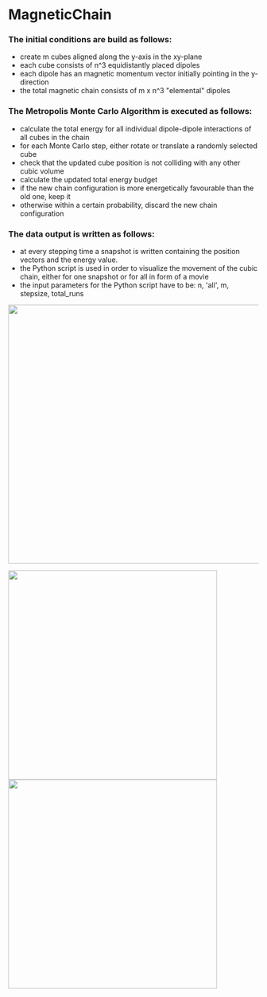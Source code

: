 # MagneticChain

### The initial conditions are build as follows:
- create m cubes aligned along the y-axis in the xy-plane
- each cube consists of n^3 equidistantly placed dipoles
- each dipole has an magnetic momentum vector initially pointing in the y-direction
- the total magnetic chain consists of m x n^3 "elemental" dipoles

### The Metropolis Monte Carlo Algorithm is executed as follows:
- calculate the total energy for all individual dipole-dipole interactions of all cubes in the chain
- for each Monte Carlo step, either rotate or translate a randomly selected cube
- check that the updated cube position is not colliding with any other cubic volume
- calculate the updated total energy budget
- if the new chain configuration is more energetically favourable than the old one, keep it
- otherwise within a certain probability, discard the new chain configuration

### The data output is written as follows:
- at every stepping time a snapshot is written containing the position vectors and the energy value.
- the Python script is used in order to visualize the movement of the cubic chain, either for one snapshot or for all in form of a movie
- the input parameters for the Python script have to be: n, 'all', m, stepsize, total_runs

<img src="https://user-images.githubusercontent.com/49908052/142904977-32e01a40-3841-4e8f-90a9-77800fc34035.png" width="520"/>
<p float="left">
<img src="https://user-images.githubusercontent.com/49908052/142904689-10754cb5-8eb9-4bd6-b849-d916ab174d85.gif" width="420"/>
<img src="https://user-images.githubusercontent.com/49908052/142904879-37e0bbef-fcad-409b-9b94-bf6e3efb61b4.gif" width="420"/>
</p>
